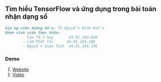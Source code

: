 ## Tìm hiểu TensorFlow và ứng dụng trong bài toán nhận dạng số

```markdown
Giảng viên hướng dẫn: TS Nguyễn Đình Hiển
Nhóm sinh viên thực hiện:
        - Cao Tấn Huy       43.01.103.020
        - Lâm Phát Tài      44.01.104.188
        - Nguyễn Xuân Tính  44.01.104.196

```

### Demo

1. [Website](https://xngtinh.github.io/)
2. [Video](https://drive.google.com/file/d/15oAkFa2sfm_3PwkYFOfKsg9tjUfpGBC6/view?usp=sharing)
